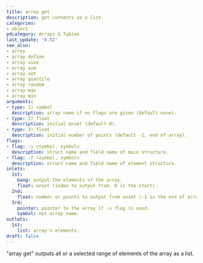 ```yaml
---
title: array get
description: get contents as a list.
categories:
- object
pdcategory: Arrays & Tables
last_update: '0.52'
see_also:
- array
- array define
- array size
- array sum
- array set
- array quantile
- array random
- array max
- array min
arguments:
- type: 1) symbol
  description: array name if no flags are given (default none).
- type: 2) float
  description: initial onset (default 0).
- type: 3) float
  description: initial number of points (default -1, end of array).
flags:
- flag: -s <symbol, symbol>
  description: struct name and field name of main structure.
- flag: -f <symbol, symbol>
  description: struct name and field name of element structure.
inlets:
  1st:
    bang: output the elements of the array.
    float: onset (index to output from, 0 is the start).
  2nd:
    float: number or points to output from onset (-1 is the end of array).
  3rd:
    pointer: pointer to the array if -s flag is used.
    symbol: set array name.
outlets:
  1st:
    list: array's elements.
draft: false
---
```

"array get" outputs all or a selected range of elements of the array as a list.
